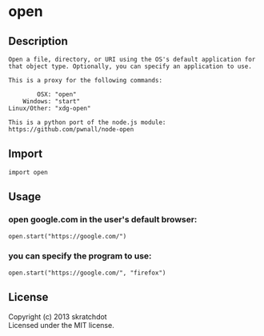 # open

## Description ##

    Open a file, directory, or URI using the OS's default application for
    that object type. Optionally, you can specify an application to use.

    This is a proxy for the following commands:

	        OSX: "open"
	    Windows: "start"
	Linux/Other: "xdg-open"

    This is a python port of the node.js module:
    https://github.com/pwnall/node-open


## Import ##

    import open

## Usage ##

### open google.com in the user's default browser:

	open.start("https://google.com/")

### you can specify the program to use:

	open.start("https://google.com/", "firefox")	


## License ##

Copyright (c) 2013 skratchdot  
Licensed under the MIT license.
